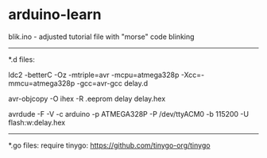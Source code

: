# arduino-learn

blik.ino - adjusted tutorial file with "morse" code blinking

-------

*.d files:

ldc2 -betterC -Oz -mtriple=avr -mcpu=atmega328p -Xcc=-mmcu=atmega328p -gcc=avr-gcc delay.d

avr-objcopy -O ihex -R .eeprom delay delay.hex

avrdude -F -V -c arduino -p ATMEGA328P -P /dev/ttyACM0 -b 115200 -U flash:w:delay.hex

-------

*.go files: require tinygo: https://github.com/tinygo-org/tinygo
